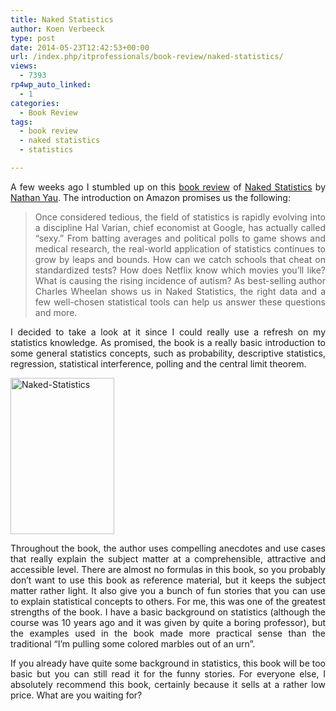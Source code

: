 ```yaml
---
title: Naked Statistics
author: Koen Verbeeck
type: post
date: 2014-05-23T12:42:53+00:00
url: /index.php/itprofessionals/book-review/naked-statistics/
views:
  - 7393
rp4wp_auto_linked:
  - 1
categories:
  - Book Review
tags:
  - book review
  - naked statistics
  - statistics

---
```

<p style="text-align: justify">
  A few weeks ago I stumbled up on this <a href="http://flowingdata.com/2014/05/08/naked-statistics/">book review</a> of <a href="http://www.amazon.com/dp/039334777X">Naked Statistics</a> by <a href="http://flowingdata.com/">Nathan Yau</a>. The introduction on Amazon promises us the following:
</p>

> <p style="text-align: justify">
>   Once considered tedious, the field of statistics is rapidly evolving into a discipline Hal Varian, chief economist at Google, has actually called “sexy.” From batting averages and political polls to game shows and medical research, the real-world application of statistics continues to grow by leaps and bounds. How can we catch schools that cheat on standardized tests? How does Netflix know which movies you’ll like? What is causing the rising incidence of autism? As best-selling author Charles Wheelan shows us in Naked Statistics, the right data and a few well-chosen statistical tools can help us answer these questions and more.
> </p>

<p style="text-align: justify">
  I decided to take a look at it since I could really use a refresh on my statistics knowledge. As promised, the book is a really basic introduction to some general statistics concepts, such as probability, descriptive statistics, regression, statistical interference, polling and the central limit theorem.
</p>

<p style="text-align: justify">
  <a href="http://amzn.to/1HvgVzV"><img class="alignnone wp-image-2641 size-full" src="http://blogs.ltd.local/wp-content/uploads/2014/05/Naked-Statistics.jpg" alt="Naked-Statistics" width="166" height="250" /></a>
</p>

<p style="text-align: justify">
  Throughout the book, the author uses compelling anecdotes and use cases that really explain the subject matter at a comprehensible, attractive and accessible level. There are almost no formulas in this book, so you probably don’t want to use this book as reference material, but it keeps the subject matter rather light. It also give you a bunch of fun stories that you can use to explain statistical concepts to others. For me, this was one of the greatest strengths of the book. I have a basic background on statistics (although the course was 10 years ago and it was given by quite a boring professor), but the examples used in the book made more practical sense than the traditional “I’m pulling some colored marbles out of an urn”.
</p>

<p style="text-align: justify">
  If you already have quite some background in statistics, this book will be too basic but you can still read it for the funny stories. For everyone else, I absolutely recommend this book, certainly because it sells at a rather low price. What are you waiting for?
</p>